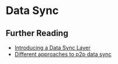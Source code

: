 # Data Sync

## Further Reading
 - [Introducing a Data Sync Layer](https://discuss.status.im/t/introducing-a-data-sync-layer/864)
 - [Different approaches to p2p data sync](./p2p-data-sync-comparison.md)
